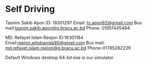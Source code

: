 # Self Driving

Tasnim Sakib Apon
ID: 18301297
Email: ts.apon92@gmail.com
Bux mail:tasnim.sakib.apon@g.bracu.ac.bd
Phone: 01951445484

MD. Refayet Islam Reejon
ID:16301184
Email:reejon.ajitobangla95@gmail.com
Bux mail: md.refayet.islam.reejon@g.bracu.ac.bd
Phone-01785282239


Default Windows desktop 64-bit.exe is our simulator. 
